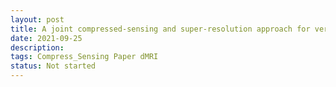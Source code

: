 ```yaml
---
layout: post
title: A joint compressed-sensing and super-resolution approach for very high-resolution diffusion imaging
date: 2021-09-25
description: 
tags: Compress_Sensing Paper dMRI
status: Not started
---
```


